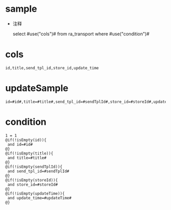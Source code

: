 sample
===
* 注释

	select #use("cols")# from ra_transport  where  #use("condition")#

cols
===
	id,title,send_tpl_id,store_id,update_time

updateSample
===
	
	id=#id#,title=#title#,send_tpl_id=#sendTplId#,store_id=#storeId#,update_time=#updateTime#

condition
===

	1 = 1  
	@if(!isEmpty(id)){
	 and id=#id#
	@}
	@if(!isEmpty(title)){
	 and title=#title#
	@}
	@if(!isEmpty(sendTplId)){
	 and send_tpl_id=#sendTplId#
	@}
	@if(!isEmpty(storeId)){
	 and store_id=#storeId#
	@}
	@if(!isEmpty(updateTime)){
	 and update_time=#updateTime#
	@}
	
	
